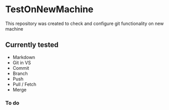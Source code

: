 # TestOnNewMachine
This repository was created to check and configure git functionality on new machine
## Currently tested
* Markdown
* Git in VS
* Commit
* Branch
* Push
* Pull / Fetch
* Merge

### To do
